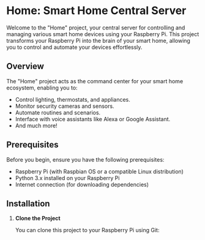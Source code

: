 # Home: Smart Home Central Server

Welcome to the "Home" project, your central server for controlling and managing various smart home devices using your Raspberry Pi. This project transforms your Raspberry Pi into the brain of your smart home, allowing you to control and automate your devices effortlessly.

## Overview

The "Home" project acts as the command center for your smart home ecosystem, enabling you to:

- Control lighting, thermostats, and appliances.
- Monitor security cameras and sensors.
- Automate routines and scenarios.
- Interface with voice assistants like Alexa or Google Assistant.
- And much more!

## Prerequisites

Before you begin, ensure you have the following prerequisites:

- Raspberry Pi (with Raspbian OS or a compatible Linux distribution)
- Python 3.x installed on your Raspberry Pi
- Internet connection (for downloading dependencies)

## Installation

1. **Clone the Project**

   You can clone this project to your Raspberry Pi using Git: